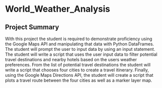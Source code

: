 # World_Weather_Analysis

## Project Summary

With this project the student is required to demonstrate proficiency using the Google Maps API and manipulating that data with Python DataFrames. The student will prompt the user to input data by using an input statement. The student will write a script that uses the user input data to filter potential travel destinations and nearby hotels based on the users weather preferences. From the list of potential travel destinations the student will write a script that chooses four cities to create a travel itinerary. Finally, using the Google Maps Directions API, the student will create a script that plots a travel route between the four cities as well as a marker layer map.
